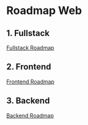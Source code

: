# Roadmap Web

## 1. Fullstack

[Fullstack Roadmap](fullstack/README.md)

## 2. Frontend

[Frontend Roadmap](frontend/README.md)

## 3. Backend

[Backend Roadmap](backend/README.md)
